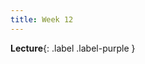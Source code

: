 ```yaml
---
title: Week 12
---
```


 **Lecture**{: .label .label-purple }

  <!-- **Syllabus**{: .label .label-yellow } [PDF](../assets/lectures/Syllabus.pdf) -->
